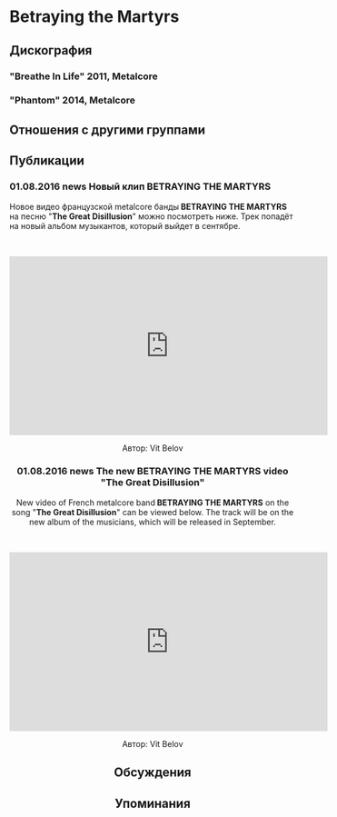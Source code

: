 # Betraying the Martyrs



## Дискография

### "Breathe In Life" 2011, Metalcore



### "Phantom" 2014, Metalcore




## Отношения с другими группами


## Публикации

### 01.08.2016 news Новый клип BETRAYING THE MARTYRS

<p>Новое видео французской metalcore банды<strong> BETRAYING THE MARTYRS</strong> на песню "<strong>The Great Disillusion</strong>" можно посмотреть ниже. Трек попадёт на новый альбом музыкантов, который выйдет в сентябре.</p><p>&nbsp;<center><iframe width="560" height="315" src="https://www.youtube.com/embed/33PQh2jVNLs" frameborder="0" allowfullscreen></iframe></p>
Автор: Vit Belov

### 01.08.2016 news The new BETRAYING THE MARTYRS video &quot;The Great Disillusion&quot;

<p>New video of French metalcore band<strong> BETRAYING THE MARTYRS</strong> on the song "<strong>The Great Disillusion</strong>" can be viewed below. The track will be on the new album of the musicians, which will be released in September.</p><p>&nbsp;<center><iframe width="560" height="315" src="https://www.youtube.com/embed/33PQh2jVNLs" frameborder="0" allowfullscreen></iframe></p>
Автор: Vit Belov


## Обсуждения


## Упоминания

